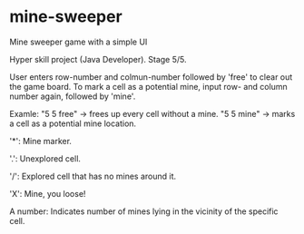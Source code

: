 # mine-sweeper
Mine sweeper game with a simple UI

Hyper skill project (Java Developer). Stage 5/5.

User enters row-number and colmun-number followed by 'free' to clear out the game board.
To mark a cell as a potential mine, input row- and column number again, followed by 'mine'. 

Examle: "5 5 free" -> frees up every cell without a mine. "5 5 mine" -> marks a cell as a potential mine location. 

'*': Mine marker.

'.': Unexplored cell.

'/': Explored cell that has no mines around it.

'X': Mine, you loose!

A number: Indicates number of mines lying in the vicinity of the specific cell. 
